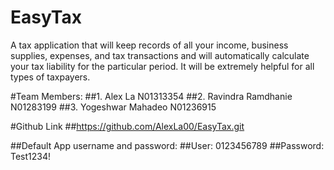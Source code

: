 # EasyTax
A tax application that will keep records of all your income, business supplies, expenses, and tax transactions and will automatically calculate your tax liability for the particular period. It will be extremely helpful for all types of taxpayers.

#Team Members:
##1. Alex La N01313354
##2. Ravindra Ramdhanie N01283199
##3. Yogeshwar Mahadeo N01236915

#Github Link
##https://github.com/AlexLa00/EasyTax.git

##Default App username and password:
			##User: 0123456789
			##Password: Test1234!
